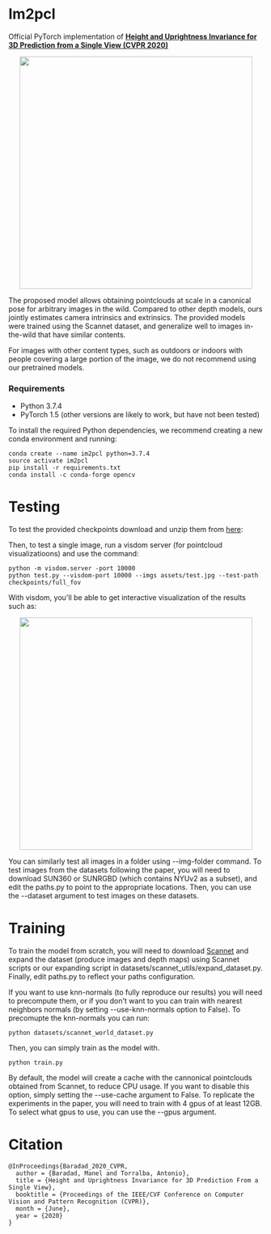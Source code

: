# Im2pcl 
Official PyTorch implementation of [**Height and Uprightness Invariance for 3D Prediction from a Single View (CVPR 2020)**](http://openaccess.thecvf.com/content_CVPR_2020/html/Baradad_Height_and_Uprightness_Invariance_for_3D_Prediction_From_a_Single_CVPR_2020_paper.html)

<p align="center">
  <img width="460" src="https://github.com/mbaradad/im2pcl/blob/master/assets/teaser.gif?raw=true">
</p>

The proposed model allows obtaining pointclouds at scale in a canonical pose for arbitrary images in the wild. Compared to other depth models, ours jointly estimates 
camera intrinsics and extrinsics. The provided models were trained using the Scannet dataset, and generalize well to images in-the-wild that have similar contents. 

For images with other content types, such as outdoors or indoors with people covering a large portion of the image, we do not recommend using our pretrained models.

### Requirements

- Python 3.7.4
- PyTorch 1.5 (other versions are likely to work, but have not been tested)

To install the required Python dependencies, we recommend creating a new conda environment and running:

```
conda create --name im2pcl python=3.7.4
source activate im2pcl
pip install -r requirements.txt
conda install -c conda-forge opencv
```


# Testing
To test the provided checkpoints download and unzip them from [here](https://drive.google.com/drive/folders/1mRPd6KkCiiv1whwoP5o47d7vk63Ofxxl?usp=sharing):

Then, to test a single image, run a visdom server (for pointcloud visualizatioons) and use the command:
```
python -m visdom.server -port 10000
python test.py --visdom-port 10000 --imgs assets/test.jpg --test-path checkpoints/full_fov
```
With visdom, you'll be able to get interactive visualization of the results such as:

<p align="center">
  <img width="460" src="https://github.com/mbaradad/im2pcl/blob/master/assets/visdom_visuals.jpg">
</p>

You can similarly test all images in a folder using --img-folder command. To test images from the datasets following the paper, 
you will need to download SUN360 or SUNRGBD (which contains NYUv2 as a subset), and edit the paths.py to point to the appropriate locations. 
Then, you can use the --dataset argument to test images on these datasets.


# Training
To train the model from scratch, you will need to download [Scannet](http://www.scan-net.org/) and expand the dataset (produce images and depth maps) using Scannet scripts or our expanding script in datasets/scannet_utils/expand_dataset.py. 
Finally, edit paths.py to reflect your paths configuration.

If you want to use knn-normals (to fully reproduce our results) you will need to precompute them, or if you don't want to you can train with nearest neighbors normals (by setting --use-knn-normals option to False).
To precomupte the knn-normals you can run:
```
python datasets/scannet_world_dataset.py
```
Then, you can simply train as the model with.
```
python train.py
```
By default, the model will create a cache with the cannonical pointclouds obtained from Scannet, to reduce CPU usage. If you want to disable this option, 
simply setting the --use-cache argument to False. To replicate the experiments in the paper, you will need to train with 4 gpus of at least 12GB. To select what gpus to use, you can use the --gpus argument.


# Citation
```
@InProceedings{Baradad_2020_CVPR,
  author = {Baradad, Manel and Torralba, Antonio},
  title = {Height and Uprightness Invariance for 3D Prediction From a Single View},
  booktitle = {Proceedings of the IEEE/CVF Conference on Computer Vision and Pattern Recognition (CVPR)},
  month = {June},
  year = {2020}
}
```
